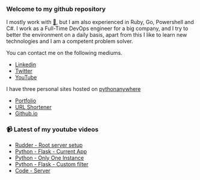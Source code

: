 ### Welcome to my github repository

I mostly work with [:snake:](https://www.python.org/), but I am also experienced in Ruby, Go, Powershell and C#. I work as a Full-Time DevOps engineer for a big company, and I try to better the environment on a daily basis, apart from this I like to learn new technologies and I am a competent problem solver.

You can contact me on the following mediums.
- [Linkedin](https://www.linkedin.com/in/r3ap3rpy)
- [Twitter](https://twitter.com/r3ap3rpy)
- [YouTube](https://www.youtube.com/channel/UC1qkMXH8d2I9DDAtBSeEHqg)

I have three personal sites hosted on [pythonanywhere](https://www.pythonanywhere.com/)
- [Portfolio](http://r3ap3rpy.pythonanywhere.com/)
- [URL Shortener](http://shortenpy.pythonanywhere.com/)
- [Github.io](https://r3ap3rpy.github.io/)

### :video_camera: Latest of my youtube videos
<!-- YOUTUBE:START -->
- [Rudder - Root server setup](https://www.youtube.com/watch?v=tWj2E6v04Go)
- [Python - Flask - Current App](https://www.youtube.com/watch?v=NqRULrX_QYk)
- [Python - Only One Instance](https://www.youtube.com/watch?v=H98hWrVRYFo)
- [Python - Flask - Custom filter](https://www.youtube.com/watch?v=Q91qCFjS5aw)
- [Code - Server](https://www.youtube.com/watch?v=rFuhrE5NxLQ)
<!-- YOUTUBE:END -->

